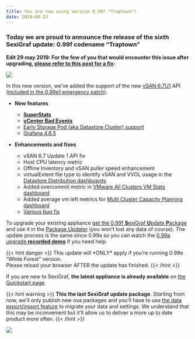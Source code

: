 ```yaml
---
title: You are now using version 0_99f "Traptown"!
date: 2019-05-23
---
```



### Today we are proud to announce the release of the sixth **SexiGraf** update: **0.99f** codename “Traptown”

**Edit 29 may 2019: For the few of you that would encounter this issue after upgrading, [please refer to this post for a fix](http://www.sexigraf.fr/cannot-read-property-graphiteversion-of-null/):**

![](/img/graphite_version_null.png)

In this new version, we’ve added the support of the new [vSAN 6.7U1](https://code.vmware.com/apis/398/vsan) API ([included in the 0.99e1 emergency patch](http://www.sexigraf.fr/vsan-dashboards-empty-after-vsphere-6-7u1-update/)).

*   **New features**
    *   [**SuperStats**](http://www.sexigraf.fr/vsphere-sexipanels/#cluster-superstats)
    *   [**vCenter Bad Events**](http://www.sexigraf.fr/vsphere-sexipanels/#vcenter-bad-events)
    *   [Early Storage Pod (aka Datastore Cluster) support](http://www.sexigraf.fr/vsphere-sexipanels/#multi-storage-pod-usage)
    *   [Grafana 4.6.5](https://community.grafana.com/t/release-notes-v4-6-x/3179)

*   **Enhancements and fixes**
    *   vSAN 6.7 Update 1 API fix
    *   Host CPU latency metric
    *   Offline Inventory and vSAN puller speed enhancement
    *   virtualExtent file type to identify vSAN and VVOL usage in the [Datastore Distribution dashboards](http://www.sexigraf.fr/vsphere-sexipanels/#datastore-usage-distribution).
    *   Added overcommit metric in [VMware All Clusters VM Stats dashboard](http://www.sexigraf.fr/vsphere-sexipanels/#vsphere-top-n-vm-stats)
    *   Added average vm left metrics for [Multi Cluster Capacity Planning dashboard](http://www.sexigraf.fr/vsphere-sexipanels/#multi-cluster-capacity-planning)
    *   [Various bug fix](https://github.com/sexibytes/sexigraf/issues?q=is%3Aissue+milestone%3A%220.99e+-+White+Forest%22+is%3Aclosed)

To upgrade your existing appliance [get the 0.99f **S**exiGraf **U**pdate **P**ackage](http://files.sexigraf.fr/sexigraf-0.99f.sup) and use it in the [Package Updater](http://www.sexigraf.fr/web-admin/#package-updater) (you won’t lost any data of course). The update process is the same since 0.99a so you can watch the [0.99a upgrade **recorded demo**](http://www.sexigraf.fr/you-are-now-using-version-0-99a-city-17/) if you need help.

{{< hint danger >}}
This update will \*ONLY\* apply if you’re running 0.99e “White Forest” version.  
Please reload your browser AFTER the update has finished.
{{< /hint >}}

If you are new to SexiGraf, **the latest appliance is already available** on [the Quickstart page](http://www.sexigraf.fr/quickstart/).

{{< hint warning >}}
**This the last SexiGraf update package**. Starting from now, we’ll only publish new ova packages and you’ll have to use [the data export/import feature](http://www.sexigraf.fr/web-admin/#export-import) to migrate your data and settings. We understand that this may be inconvenient but it’ll allow us to deliver a more up to date product more often.
{{< /hint >}}

![](/img/Traptown.jpg)
